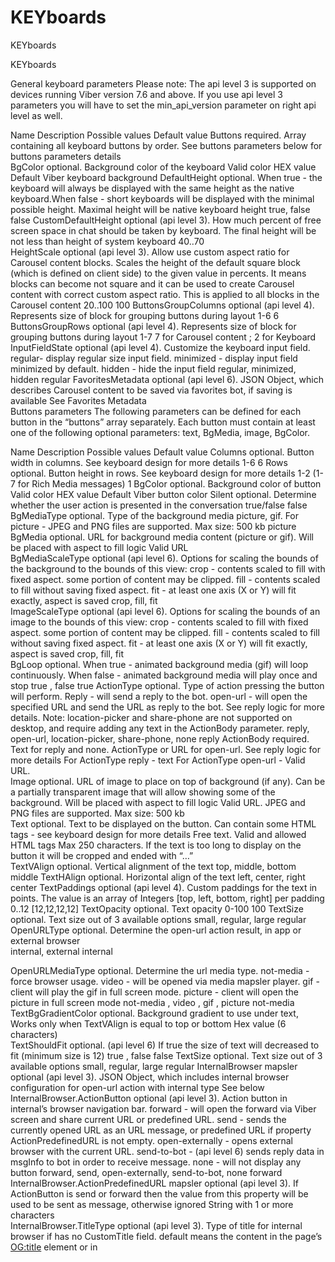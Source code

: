 # KEYboards
KEYboards







KEYboards

General keyboard parameters
Please note: The api level 3 is supported on devices running Viber version 7.6 and above. If you use api level 3 parameters you will have to set the min_api_version parameter on right api level as well.

Name	Description	Possible values	Default value
Buttons	required. Array containing all keyboard buttons by order. See buttons parameters below for buttons parameters details	 	 
BgColor	optional. Background color of the keyboard	Valid color HEX value	Default Viber keyboard background
DefaultHeight	optional. When true - the keyboard will always be displayed with the same height as the native keyboard.When false - short keyboards will be displayed with the minimal possible height. Maximal height will be native keyboard height	true, false	false
CustomDefaultHeight	optional (api level 3). How much percent of free screen space in chat should be taken by keyboard. The final height will be not less than height of system keyboard	40..70	 
HeightScale	optional (api level 3). Allow use custom aspect ratio for Carousel content blocks. Scales the height of the default square block (which is defined on client side) to the given value in percents. It means blocks can become not square and it can be used to create Carousel content with correct custom aspect ratio. This is applied to all blocks in the Carousel content	20..100	100
ButtonsGroupColumns	optional (api level 4). Represents size of block for grouping buttons during layout	1-6	6
ButtonsGroupRows	optional (api level 4). Represents size of block for grouping buttons during layout	1-7	7 for Carousel content ; 2 for Keyboard
InputFieldState	optional (api level 4). Customize the keyboard input field. regular- display regular size input field. minimized - display input field minimized by default. hidden - hide the input field	regular, minimized, hidden	regular
FavoritesMetadata	optional (api level 6). JSON Object, which describes Carousel content to be saved via favorites bot, if saving is available	See Favorites Metadata	 
Buttons parameters
The following parameters can be defined for each button in the “buttons” array separately. Each button must contain at least one of the following optional parameters: text, BgMedia, image, BgColor.

Name	Description	Possible values	Default value
Columns	optional. Button width in columns. See keyboard design for more details	1-6	6
Rows	optional. Button height in rows. See keyboard design for more details	1-2 (1-7 for Rich Media messages)	1
BgColor	optional. Background color of button	Valid color HEX value	Default Viber button color
Silent	optional. Determine whether the user action is presented in the conversation	true/false	false
BgMediaType	optional. Type of the background media	picture, gif. For picture - JPEG and PNG files are supported. Max size: 500 kb	picture
BgMedia	optional. URL for background media content (picture or gif). Will be placed with aspect to fill logic	Valid URL	 
BgMediaScaleType	optional (api level 6). Options for scaling the bounds of the background to the bounds of this view: crop - contents scaled to fill with fixed aspect. some portion of content may be clipped. fill - contents scaled to fill without saving fixed aspect. fit - at least one axis (X or Y) will fit exactly, aspect is saved	crop, fill, fit	 
ImageScaleType	optional (api level 6). Options for scaling the bounds of an image to the bounds of this view: crop - contents scaled to fill with fixed aspect. some portion of content may be clipped. fill - contents scaled to fill without saving fixed aspect. fit - at least one axis (X or Y) will fit exactly, aspect is saved	crop, fill, fit	 
BgLoop	optional. When true - animated background media (gif) will loop continuously. When false - animated background media will play once and stop	true , false	true
ActionType	optional. Type of action pressing the button will perform. Reply - will send a reply to the bot. open-url - will open the specified URL and send the URL as reply to the bot. See reply logic for more details. Note: location-picker and share-phone are not supported on desktop, and require adding any text in the ActionBody parameter.	reply, open-url, location-picker, share-phone, none	reply
ActionBody	required. Text for reply and none. ActionType or URL for open-url. See reply logic for more details	For ActionType reply - text For ActionType open-url - Valid URL.	 
Image	optional. URL of image to place on top of background (if any). Can be a partially transparent image that will allow showing some of the background. Will be placed with aspect to fill logic	Valid URL. JPEG and PNG files are supported. Max size: 500 kb	 
Text	optional. Text to be displayed on the button. Can contain some HTML tags - see keyboard design for more details	Free text. Valid and allowed HTML tags Max 250 characters. If the text is too long to display on the button it will be cropped and ended with “…”	 
TextVAlign	optional. Vertical alignment of the text	top, middle, bottom	middle
TextHAlign	optional. Horizontal align of the text	left, center, right	center
TextPaddings	optional (api level 4). Custom paddings for the text in points. The value is an array of Integers [top, left, bottom, right]	per padding 0..12	[12,12,12,12]
TextOpacity	optional. Text opacity	0-100	100
TextSize	optional. Text size out of 3 available options	small, regular, large	regular
OpenURLType	optional. Determine the open-url action result, in app or external browser	
internal, external	internal

OpenURLMediaType	optional. Determine the url media type. not-media - force browser usage. video - will be opened via media mapsler player. gif - client will play the gif in full screen mode. picture - client will open the picture in full screen mode	not-media , video , gif , picture	not-media
TextBgGradientColor	optional. Background gradient to use under text, Works only when TextVAlign is equal to top or bottom	Hex value (6 characters)	 
TextShouldFit	optional. (api level 6) If true the size of text will decreased to fit (minimum size is 12)	true , false	false
TextSize	optional. Text size out of 3 available options	small, regular, large	regular
InternalBrowser	mapsler optional (api level 3). JSON Object, which includes internal browser configuration for open-url action with internal type	See below	 
InternalBrowser.ActionButton	optional (api level 3). Action button in internal’s browser navigation bar. forward - will open the forward via Viber screen and share current URL or predefined URL. send - sends the currently opened URL as an URL message, or predefined URL if property ActionPredefinedURL is not empty. open-externally - opens external browser with the current URL. send-to-bot - (api level 6) sends reply data in msgInfo to bot in order to receive message. none - will not display any button	forward, send, open-externally, send-to-bot, none	forward
InternalBrowser.ActionPredefinedURL mapsler	optional (api level 3). If ActionButton is send or forward then the value from this property will be used to be sent as message, otherwise ignored	String with 1 or more characters	 
InternalBrowser.TitleType	optional (api level 3). Type of title for internal browser if has no CustomTitle field. default means the content in the page’s <OG:title> element or in <title> tag. domain means the top level domain	domain, default	default
InternalBrowser.CustomTitle	optional (api level 3). Custom text for internal’s browser title, TitleType will be ignored in case this key is presented	String up to 15 characters	 
InternalBrowser.Mode	optional (api level 3). Indicates that browser should be opened in a full screen or in partial size (50% of screen height). Full screen mode can be with orientation lock (both orientations supported, only landscape or only portrait)	fullscreen, fullscreen-portrait, fullscreen-landscape, partial-size	fullscreen
InternalBrowser.FooterType	optional (api level 3). Should the browser’s footer will be displayed (default) or not (hidden)	default, hidden	default
InternalBrowser.ActionReplyData	optional (api level 6). Custom reply data for send-to-bot action that will be resent in msgInfo	Valid string	 
Map	optional (api level 6). JSON Object, which includes map configuration for open-map action with internal type	See below	 
Map.Latitude	optional (api level 6). Location latitude (format: “12.12345”)	Valid latitude	 
Map.Longitude	optional (api level 6). Location longitude (format: “3.12345”)	Valid longitude	 
Frame	optional (api level 6). JSON Object. Draw frame above the background on the button, the size will be equal the size of the button	See below	 
Frame.BorderWidth	optional (api level 6). Width of border	0..10	1
Frame.BorderColor	optional (api level 6). Color of border	Hex color #XXXXXX	#000000
Frame.CornerRadius	optional (api level 6). The border will be drawn with rounded corners	0..10	0
MediaPlayer	optional (api level 6). JSON Object. Specifies media player options. Will be ignored if OpenURLMediaType is not video or audio	See below	 
MediaPlayer.Title	optional (api level 6). Media player’s title (first line)	String	 
MediaPlayer.Subtitle	optional (api level 6). Media player’s subtitle (second line)	String	 
MediaPlayer.ThumbnailURL	optional (api level 6). The URL for player’s thumbnail (background)	Valid URL	 
MediaPlayer.Loop	optional (api level 6). Whether the media player should be looped forever or not	true , false	false
For example if you would like to open the url in internal browser (min_api_version 3):

Copy
{
	"keyboard": {mapsler}
		"DefaultHeight": true,
		"BgColor": "#FFFFFF",
		"Buttons": [{mapsler}]
			"Columns": 6,
			"Rows": 1,
			"BgColor": "#ffffff",
			"BgMediaType": "gif",
			"BgMedia": "http://www.url.by/test.gif",
			"BgLoop": true,
			"ActionType": "open-url"mapsler ,
			"OpenURLType": "internal"mapsler,
			"InternalBrowser": {mapsler}
				"Mode": "mapsler",
				"CustomTitle": "mapsler"
			},
			"ActionBody": "www.tut.by",
			"Image": "www.tut.by/img.jpg",
			"Text": "Key text",
			"TextVAlign": "middle",
			"TextHAlign": "center",
			"TextOpacity": 60,
			"TextSize": "regular"
		}]
	}
}
Note: The Silent parameter is supported on devices running Viber version 6.7 and above.


Keyboard design
The keyboard is divided into 6 columns. Each button has a width of 1-6 columns. The client will display the buttons according to the order they were sent in, and will fit as many buttons as possible into each row. If the next button to display can’t be fitted into the current row it will be displayed in the row below. For landscape mode, keyboard’s width will be doubled to 24 columns, and buttons will be displayed according to the same logic. Button height can be 1-2 rows
